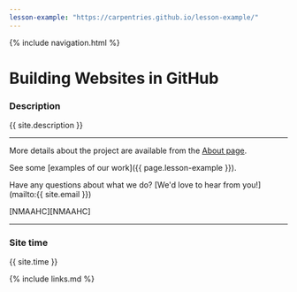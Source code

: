 ```yaml
---
lesson-example: "https://carpentries.github.io/lesson-example/"
---
```


{% include navigation.html %}  

# Building Websites in GitHub

### Description
{{ site.description }}  

---
More details about the project are available from the [About page](about).

See some [examples of our work]({{ page.lesson-example }}).

Have any questions about what we do? [We'd love to hear from you!](mailto:{{ site.email }})

[NMAAHC][NMAAHC]

---

### Site time
{{ site.time }}

{% include links.md %}






